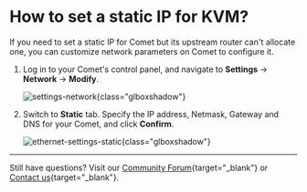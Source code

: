 # How to set a static IP for KVM?

If you need to set a static IP for Comet but its upstream router can't allocate one, you can customize network parameters on Comet to configure it.

1. Log in to your Comet's control panel, and navigate to **Settings** -> **Network** -> **Modify**.

    ![settings-network](https://static.gl-inet.com/docs/kvm/tutorials/set_static_ip/settings-network.png){class="glboxshadow"}

2. Switch to **Static** tab. Specify the IP address, Netmask, Gateway and DNS for your Comet, and click **Confirm**.

    ![ethernet-settings-static](https://static.gl-inet.com/docs/kvm/tutorials/set_static_ip/ethernet-settings-static.png){class="glboxshadow"}

---

Still have questions? Visit our [Community Forum](https://forum.gl-inet.com){target="_blank"} or [Contact us](https://www.gl-inet.com/contacts/){target="_blank"}.